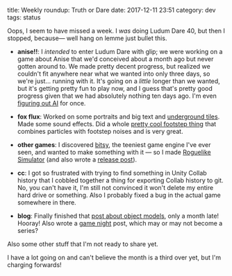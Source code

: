 title: Weekly roundup: Truth or Dare
date: 2017-12-11 23:51
category: dev
tags: status

Oops, I seem to have missed a week.  I _was_ doing Ludum Dare 40, but then I stopped, because—  well hang on lemme just bullet this.

- **anise!!**: I _intended_ to enter Ludum Dare with glip; we were working on a game about Anise that we'd conceived about a month ago but never gotten around to.  We made pretty decent progress, but realized we couldn't fit anywhere near what we wanted into only three days, so we're just...  running with it.  It's going on a _little_ longer than we wanted, but it's getting pretty fun to play now, and I guess that's pretty good progress given that we had absolutely nothing ten days ago.  I'm even [figuring out AI](https://twitter.com/eevee/status/938681959353425920) for once.

- **fox flux**: Worked on some portraits and big text and [underground tiles](https://twitter.com/eevee/status/934937032912117760).  Made some sound effects.  Did a whole [pretty cool footstep thing](https://twitter.com/eevee/status/936086109435527168) that combines particles with footstep noises and is very great.

- **other games**: I discovered [bitsy](https://ledoux.itch.io/bitsy), the teeniest game engine I've ever seen, and wanted to make something with it — so I made [Roguelike Simulator](https://eevee.itch.io/roguelike-simulator) (and also wrote a [release post]({filename}/release/2017-12-09-roguelike-simulator.markdown)).

- **cc**: I got so frustrated with trying to find something in Unity Collab history that I cobbled together a thing for exporting Collab history to git.  No, you can't have it, I'm still not convinced it won't delete my entire hard drive or something.  Also I probably fixed a bug in the actual game somewhere in there.

- **blog**: Finally finished that [post about object models]({filename}/2017-11-28-object-models.markdown), only a month late!  Hooray!  Also wrote a [game night]({filename}/2017-12-05-game-night-1-lisa-lisa-moop.markdown) post, which may or may not become a series?

Also some other stuff that I'm not ready to share yet.

I have a lot going on and can't believe the month is a third over yet, but I'm charging forwards!

